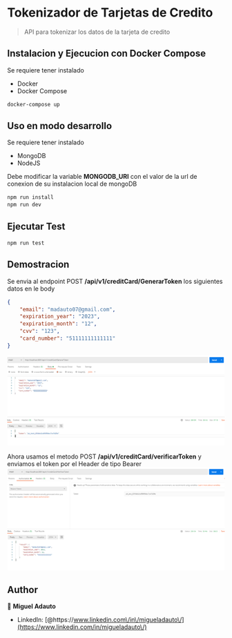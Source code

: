 # Tokenizador de Tarjetas de Credito


> API para tokenizar los datos de la tarjeta de credito 

## Instalacion y Ejecucion con Docker Compose
Se requiere tener instalado
* Docker
* Docker Compose

```sh
docker-compose up
```

## Uso en modo desarrollo
Se requiere tener instalado
* MongoDB
* NodeJS


Debe modificar la variable **MONGODB_URI** con el valor de la url de conexion de su instalacion local de mongoDB 
```sh
npm run install
npm run dev
```

## Ejecutar Test

```sh
npm run test
```
## Demostracion
Se envia al endpoint POST **/api/v1/creditCard/GenerarToken** los siguientes datos en le body
```json
{
    "email": "madauto07@gmail.com",
    "expiration_year": "2023",
    "expiration_month": "12",
    "cvv": "123",
    "card_number": "51111111111111"
}
```
![Token de Tarjeta de Credito](https://github.com/madauto07/prueba-culqi-node/blob/main/imgs/generarToken.png?raw=true)

Ahora usamos el metodo POST **/api/v1/creditCard/verificarToken**
y enviamos el token por el Header de tipo Bearer
![Verificacion de Token](https://github.com/madauto07/prueba-culqi-node/blob/main/imgs/VerificarToken.png?raw=true)

## Author

👤 **Miguel Adauto**



* LinkedIn: [@https:\/\/www.linkedin.com\/in\/migueladauto\/](https://www.linkedin.com/in/migueladauto\/)

